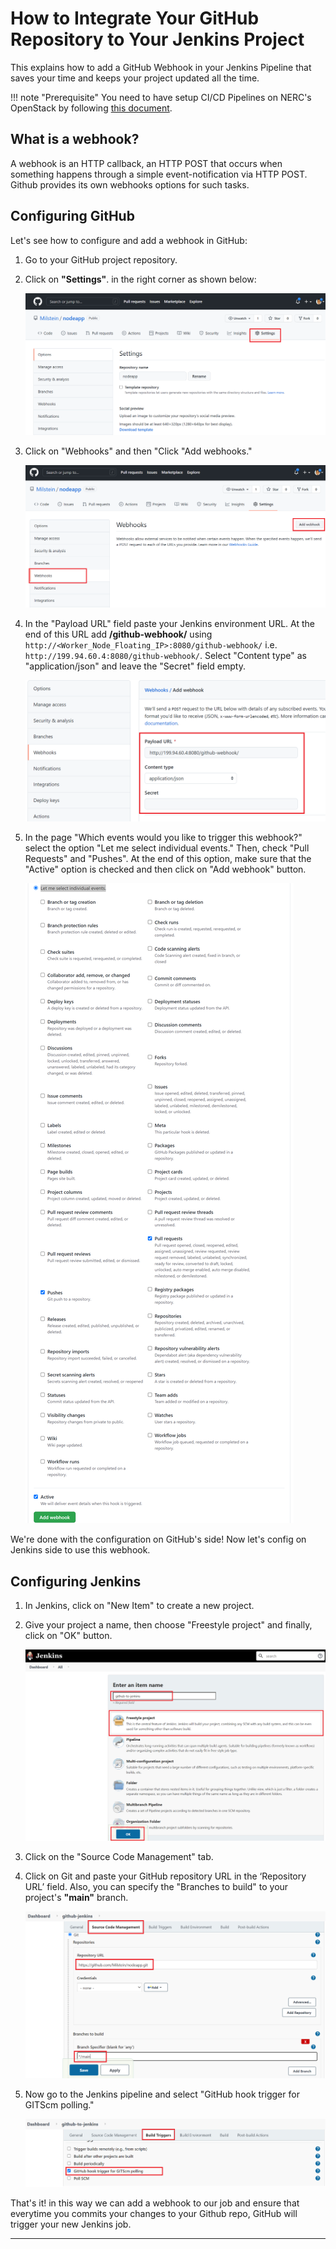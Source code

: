 # How to Integrate Your GitHub Repository to Your Jenkins Project

This explains how to add a GitHub Webhook in your Jenkins Pipeline that saves your
time and keeps your project updated all the time.

!!! note "Prerequisite"
    You need to have setup CI/CD Pipelines on NERC's OpenStack by following
    [this document](setup-CI-CD-pipeline.md).

## What is a webhook?

A webhook is an HTTP callback, an HTTP POST that occurs when something happens through
a simple event-notification via HTTP POST. Github provides its own webhooks options
for such tasks.

## Configuring GitHub

Let's see how to configure and add a webhook in GitHub:

1. Go to your GitHub project repository.

2. Click on **"Settings"**. in the right corner as shown below:

    ![GitHub Settings](images/github-settings.png)

3. Click on "Webhooks" and then "Click "Add webhooks."

    ![Github webhook](images/Github-webhook.png)

4. In the "Payload URL" field paste your Jenkins environment URL. At the end of this
URL add **/github-webhook/** using `http://<Worker_Node_Floating_IP>:8080/github-webhook/`
i.e. `http://199.94.60.4:8080/github-webhook/`.
Select "Content type" as "application/json" and leave the "Secret" field empty.

    ![Github webhook fields](images/Github-webhook-fields.png)

5. In the page "Which events would you like to trigger this webhook?" select the
option "Let me select individual events." Then, check "Pull Requests" and "Pushes".
At the end of this option, make sure that the "Active" option is checked and then
click on "Add webhook" button.

    ![Github webhook events](images/Github-webhook-events.png)

We're done with the configuration on GitHub's side! Now let's config on Jenkins side
to use this webhook.

## Configuring Jenkins

1. In Jenkins, click on "New Item" to create a new project.

2. Give your project a name, then choose "Freestyle project" and finally, click
on "OK" button.

    ![Jenkins new item](images/Jenkins-new-item.png)

3. Click on the "Source Code Management" tab.

4. Click on Git and paste your GitHub repository URL in the ‘Repository URL’ field.
Also, you can specify the "Branches to build" to your project's **"main"** branch.

    ![Jenkins SCM config](images/Jenkins-SCM-config.png)

5. Now go to the Jenkins pipeline and select "GitHub hook trigger for GITScm polling."

    ![Jenkins Build Triggers](images/Jenkins-build-triggers.png)

That's it! in this way we can add a webhook to our job and ensure that everytime
you commits your changes to your Github repo, GitHub will trigger your new Jenkins
job.

---
